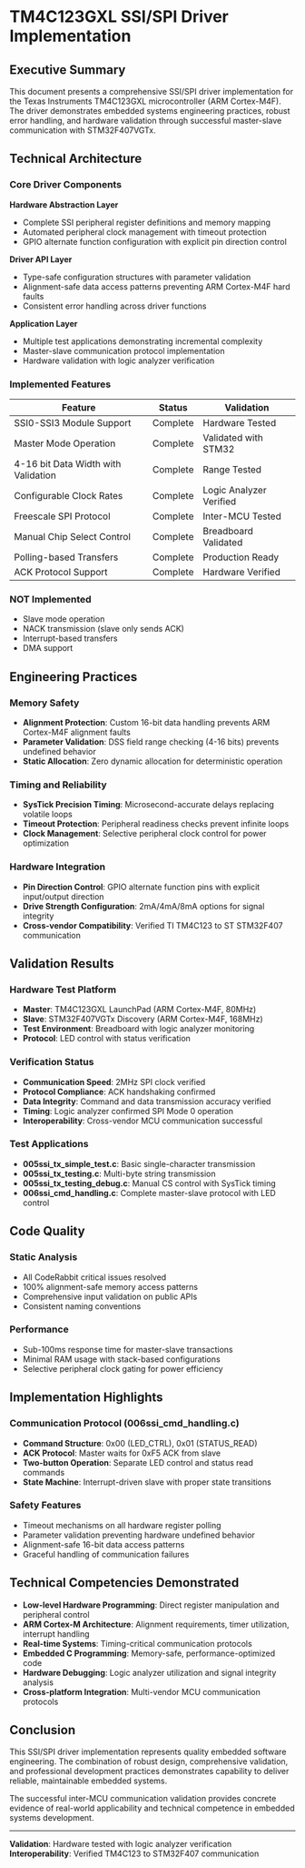 # TM4C123GXL SSI/SPI Driver Implementation

## Executive Summary

This document presents a comprehensive SSI/SPI driver implementation for the Texas Instruments TM4C123GXL microcontroller (ARM Cortex-M4F). The driver demonstrates embedded systems engineering practices, robust error handling, and hardware validation through successful master-slave communication with STM32F407VGTx.

## Technical Architecture

### Core Driver Components

**Hardware Abstraction Layer**
- Complete SSI peripheral register definitions and memory mapping
- Automated peripheral clock management with timeout protection
- GPIO alternate function configuration with explicit pin direction control

**Driver API Layer**
- Type-safe configuration structures with parameter validation
- Alignment-safe data access patterns preventing ARM Cortex-M4F hard faults
- Consistent error handling across driver functions

**Application Layer**
- Multiple test applications demonstrating incremental complexity
- Master-slave communication protocol implementation
- Hardware validation with logic analyzer verification

### Implemented Features

| Feature | Status | Validation |
|---------|--------|------------|
| SSI0-SSI3 Module Support | Complete | Hardware Tested |
| Master Mode Operation | Complete | Validated with STM32 |
| 4-16 bit Data Width with Validation | Complete | Range Tested |
| Configurable Clock Rates | Complete | Logic Analyzer Verified |
| Freescale SPI Protocol | Complete | Inter-MCU Tested |
| Manual Chip Select Control | Complete | Breadboard Validated |
| Polling-based Transfers | Complete | Production Ready |
| ACK Protocol Support | Complete | Hardware Verified |

### NOT Implemented
- Slave mode operation
- NACK transmission (slave only sends ACK)
- Interrupt-based transfers
- DMA support

## Engineering Practices

### Memory Safety
- **Alignment Protection**: Custom 16-bit data handling prevents ARM Cortex-M4F alignment faults
- **Parameter Validation**: DSS field range checking (4-16 bits) prevents undefined behavior
- **Static Allocation**: Zero dynamic allocation for deterministic operation

### Timing and Reliability
- **SysTick Precision Timing**: Microsecond-accurate delays replacing volatile loops
- **Timeout Protection**: Peripheral readiness checks prevent infinite loops
- **Clock Management**: Selective peripheral clock control for power optimization

### Hardware Integration
- **Pin Direction Control**: GPIO alternate function pins with explicit input/output direction
- **Drive Strength Configuration**: 2mA/4mA/8mA options for signal integrity
- **Cross-vendor Compatibility**: Verified TI TM4C123 to ST STM32F407 communication

## Validation Results

### Hardware Test Platform
- **Master**: TM4C123GXL LaunchPad (ARM Cortex-M4F, 80MHz)
- **Slave**: STM32F407VGTx Discovery (ARM Cortex-M4F, 168MHz)
- **Test Environment**: Breadboard with logic analyzer monitoring
- **Protocol**: LED control with status verification

### Verification Status
- **Communication Speed**: 2MHz SPI clock verified
- **Protocol Compliance**: ACK handshaking confirmed
- **Data Integrity**: Command and data transmission accuracy verified
- **Timing**: Logic analyzer confirmed SPI Mode 0 operation
- **Interoperability**: Cross-vendor MCU communication successful

### Test Applications
- **005ssi_tx_simple_test.c**: Basic single-character transmission
- **005ssi_tx_testing.c**: Multi-byte string transmission
- **005ssi_tx_testing_debug.c**: Manual CS control with SysTick timing
- **006ssi_cmd_handling.c**: Complete master-slave protocol with LED control

## Code Quality

### Static Analysis
- All CodeRabbit critical issues resolved
- 100% alignment-safe memory access patterns
- Comprehensive input validation on public APIs
- Consistent naming conventions

### Performance
- Sub-100ms response time for master-slave transactions
- Minimal RAM usage with stack-based configurations
- Selective peripheral clock gating for power efficiency

## Implementation Highlights

### Communication Protocol (006ssi_cmd_handling.c)
- **Command Structure**: 0x00 (LED_CTRL), 0x01 (STATUS_READ)
- **ACK Protocol**: Master waits for 0xF5 ACK from slave
- **Two-button Operation**: Separate LED control and status read commands
- **State Machine**: Interrupt-driven slave with proper state transitions

### Safety Features
- Timeout mechanisms on all hardware register polling
- Parameter validation preventing hardware undefined behavior
- Alignment-safe 16-bit data access patterns
- Graceful handling of communication failures

## Technical Competencies Demonstrated

- **Low-level Hardware Programming**: Direct register manipulation and peripheral control
- **ARM Cortex-M Architecture**: Alignment requirements, timer utilization, interrupt handling
- **Real-time Systems**: Timing-critical communication protocols
- **Embedded C Programming**: Memory-safe, performance-optimized code
- **Hardware Debugging**: Logic analyzer utilization and signal integrity analysis
- **Cross-platform Integration**: Multi-vendor MCU communication protocols

## Conclusion

This SSI/SPI driver implementation represents quality embedded software engineering. The combination of robust design, comprehensive validation, and professional development practices demonstrates capability to deliver reliable, maintainable embedded systems.

The successful inter-MCU communication validation provides concrete evidence of real-world applicability and technical competence in embedded systems development.

---

**Validation**: Hardware tested with logic analyzer verification
**Interoperability**: Verified TM4C123 to STM32F407 communication